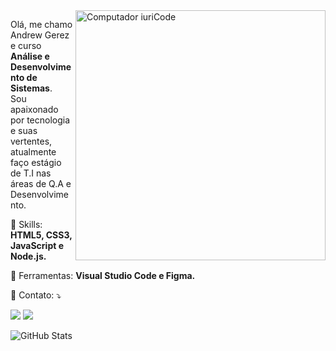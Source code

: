 <img src="https://raw.githubusercontent.com/MicaelliMedeiros/micaellimedeiros/master/image/computer-illustration.png" min-width="400px" max-width="400px" width="400px" align="right" alt="Computador iuriCode">

<p align="left"> 
  Olá, me chamo Andrew Gerez e curso <strong>Análise e Desenvolvimento de Sistemas</strong>.<br>
  Sou apaixonado por tecnologia e suas vertentes, atualmente faço estágio de T.I nas áreas de Q.A e Desenvolvimento.
</p>

<p align="left">
  🦄 Skills: <strong>HTML5, CSS3, JavaScript e Node.js.</strong>
</p>

<p align="left">
  💼 Ferramentas: <strong>Visual Studio Code e Figma.</strong>
</p>

<p align="left">
  💌 Contato: ⤵️
</p>

  <a href="#" alt="Linkedin">
  <img src="https://img.shields.io/badge/-Linkedin-0e76a8?style=flat-square&logo=Linkedin&logoColor=white&link=https://www.linkedin.com/in/andrewgerez/" /></a>

  <a href="#" alt="Instagram">
  <img src="https://img.shields.io/badge/-Instagram-DF0174?style=flat-square&labelColor=DF0174&logo=instagram&logoColor=white&link=https://www.instagram.com/vampiredvil"/></a>
</p>  

![GitHub Stats](https://github-readme-stats.vercel.app/api?username=gerezdeveloper&show_icons=true)

